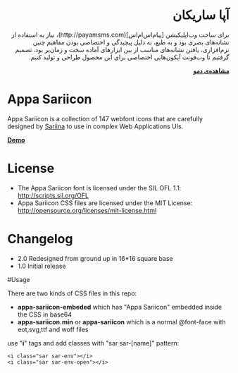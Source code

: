 <div lang="fa" dir="rtl">
<h1>آپا ساریکان</h1>
برای ساخت وب‌اپلیکیشن [پیام‌اس‌ام‌اس](http://payamsms.com)، نیاز به استفاده از نشانه‌های بصری بود و به طبع، به دلیل پیچیدگی و اختصاصی بودن مفاهیم چنین نرم‌افزاری، یافتن نشانه‌های مناسب از بین ابزارهای آماده سخت و زمان‌بر بود.
تصمیم گرفتیم تا وب‌فونت آیکون‌هایی اختصاصی برای این محصول طراحی و تولید کنیم.

<strong><a href="http://code.sariina.com/appa-sariicon">مشاهده‌ی دمو</a></strong>
</div>

# Appa Sariicon
Appa Sariicon is a collection of 147 webfont icons that are carefully designed by [Sariina](http://sariina.com) to use in complex Web Applications UIs.

[**Demo**](http://code.sariina.com/appa-sariicon)

# License
- The Appa Sariicon font is licensed under the SIL OFL 1.1:
http://scripts.sil.org/OFL
- Appa Sariicon CSS files are licensed under the MIT License:
http://opensource.org/licenses/mit-license.html

# Changelog
- 2.0 Redesigned from ground up in 16*16 square base
- 1.0 Initial release

#Usage

There are two kinds of CSS files in this repo:
- **appa-sariicon-embeded** which has "Appa Sariicon" embedded inside the CSS in base64
- **appa-sariicon.min** or **appa-sariicon** which is a normal @font-face with eot,svg,ttf and woff files

use "**i**" tags and add classes with "sar sar-[name]" pattern:

	<i class="sar sar-env"></i>
	<i class="sar sar-env-open"></i>
